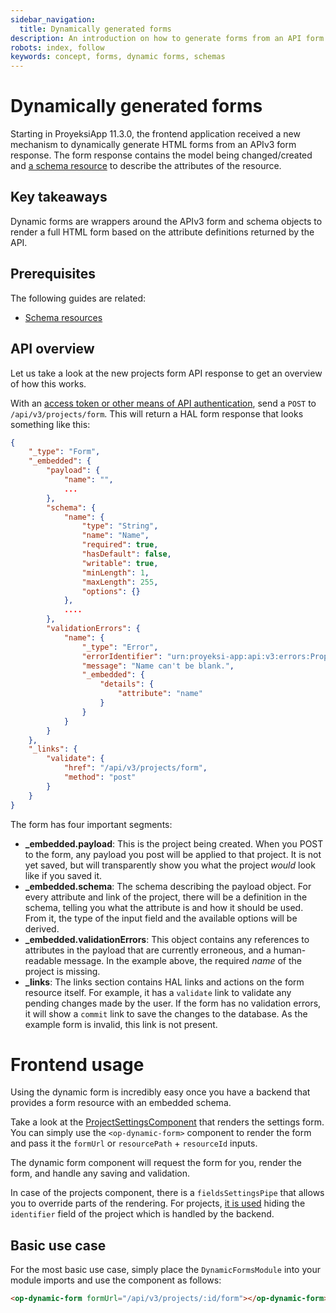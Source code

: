 ```yaml
---
sidebar_navigation:
  title: Dynamically generated forms
description: An introduction on how to generate forms from an API form object
robots: index, follow
keywords: concept, forms, dynamic forms, schemas
---
```




# Dynamically generated forms

Starting in ProyeksiApp 11.3.0, the frontend application received a new mechanism to dynamically generate HTML forms from an APIv3 form response. The form response contains the model being changed/created and [a schema resource](../resource-schemas/) to describe the attributes of the resource.



## Key takeaways

Dynamic forms are wrappers around the APIv3 form and schema objects to render a full HTML form based on the attribute definitions returned by the API.

## Prerequisites

The following guides are related:

- [Schema resources](../resource-schemas/) 




## API overview

Let us take a look at the new projects form API response to get an overview of how this works.

With an [access token or other means of API authentication](../../../api/introduction/#authentication), send a `POST` to `/api/v3/projects/form`. This will return a HAL form response that looks something like this:



```json
{
    "_type": "Form",
    "_embedded": {
        "payload": {
            "name": "",
            ...
        },
        "schema": {
            "name": {
                "type": "String",
                "name": "Name",
                "required": true,
                "hasDefault": false,
                "writable": true,
                "minLength": 1,
                "maxLength": 255,
                "options": {}
            },
            ....
        },
        "validationErrors": {
            "name": {
                "_type": "Error",
                "errorIdentifier": "urn:proyeksi-app:api:v3:errors:PropertyConstraintViolation",
                "message": "Name can't be blank.",
                "_embedded": {
                    "details": {
                        "attribute": "name"
                    }
                }
            }
        }
    },
    "_links": {
        "validate": {
            "href": "/api/v3/projects/form",
            "method": "post"
        }
    }
}        
```



The form has four important segments:

- **_embedded.payload**: This is the project being created. When you POST to the form, any payload you post will be applied to that project. It is not yet saved, but will transparently show you what the project _would_ look like if you saved it.
- **_embedded.schema**: The schema describing the payload object. For every attribute and link of the project, there will be a definition in the schema, telling you what the attribute is and how it should be used. From it, the type of the input field and the available options will be derived.
- **_embedded.validationErrors**: This object contains any references to attributes in the payload that are currently erroneous, and a human-readable message. In the example above, the required _name_ of the project is missing.
- **_links**: The links section contains HAL links and actions on the form resource itself. For example, it has a `validate` link to validate any pending changes made by the user. If the form has no validation errors, it will show a `commit` link to save the changes to the database. As the example form is invalid, this link is not present.



# Frontend usage

Using the dynamic form is incredibly easy once you have a backend that provides a form resource with an embedded schema.

Take a look at the [ProjectSettingsComponent](https://github.com/opf/proyeksiapp/blob/dev/frontend/src/app/modules/projects/components/projects/projects.component.html) that renders the settings form. You can simply use the `<op-dynamic-form>` component to render the form and pass it the `formUrl` or `resourcePath` + `resourceId` inputs.

The dynamic form component will request the form for you, render the form, and handle any saving and validation.

In case of the projects component, there is a `fieldsSettingsPipe` that allows you to override parts of the rendering. For projects, [it is used](https://github.com/opf/proyeksiapp/blob/4700b77033c0161bb66986de253f0f4bccb8388e/frontend/src/app/modules/projects/components/projects/projects.component.ts#L31-L44) hiding the `identifier` field of the project which is handled by the backend.



## Basic use case

For the most basic use case, simply place the `DynamicFormsModule` into your module imports and use the component as follows:

```html
<op-dynamic-form formUrl="/api/v3/projects/:id/form"></op-dynamic-form>
```

